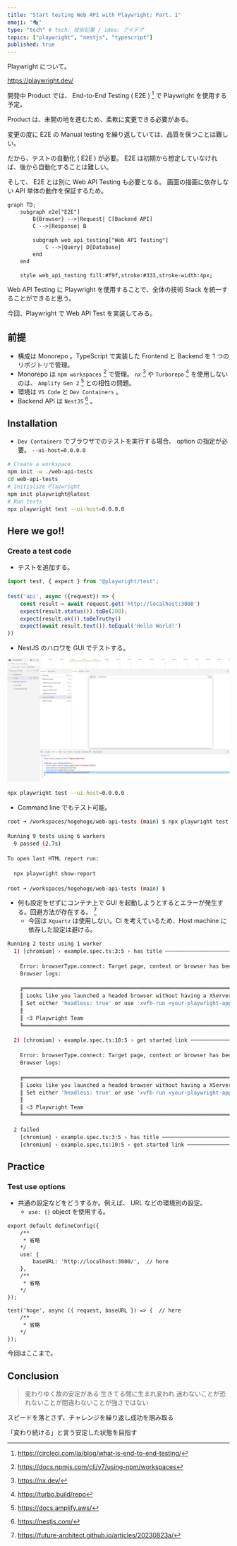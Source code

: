 ```yaml
---
title: "Start testing Web API with Playwright: Part. 1"
emoji: "🎭"
type: "tech" # tech: 技術記事 / idea: アイデア
topics: ["playwright", "nestjs", "typescript"]
published: true
---
```


Playwright について。

https://playwright.dev/

開発中 Product では、 End-to-End Testing ( E2E ) [^6] で Playwright を使用する予定。

Product は、未開の地を進むため、柔軟に変更できる必要がある。

変更の度に E2E の Manual testing を繰り返していては、品質を保つことは難しい。

だから、テストの自動化 ( E2E ) が必要。 E2E は初期から想定していなければ、後から自動化することは難しい。

そして、 E2E とは別に Web API Testing も必要となる。 画面の描画に依存しない API 単体の動作を保証するため。

```mermaid
graph TD;
    subgraph e2e["E2E"]
        B{Browser} -->|Request| C[Backend API]
        C -->|Response| B

        subgraph web_api_testing["Web API Testing"]
            C -->|Query| D[Database]
        end
    end

    style web_api_testing fill:#f9f,stroke:#333,stroke-width:4px;
```

Web API Testing に Playwright を使用することで、全体の技術 Stack を統一することができると思う。

今回、Playwright で Web API Test を実装してみる。

## 前提

- 構成は Monorepo 。TypeScript で実装した Frontend と Backend を 1 つのリポジトリで管理。
- Monorepo は `npm workspaces` [^7] で管理。 `nx` [^1] や `Turborepo` [^2] を使用しないのは、 `Amplify Gen 2` [^3] との相性の問題。
- 環境は `VS Code` と `Dev Containers` 。
- Backend API は `NestJS` [^4] 。

## Installation

- `Dev Containers` でブラウザでのテストを実行する場合、 option の指定が必要。 `--ui-host=0.0.0.0`

```bash
# Create a workspace
npm init -w ./web-api-tests
cd web-api-tests
# Initialize Playwright
npm init playwright@latest
# Run tests
npx playwright test --ui-host=0.0.0.0
```

## Here we go!!

### Create a test code

- テストを追加する。

```TypeScript
import test, { expect } from "@playwright/test";

test('api', async ({request}) => {
    const result = await request.get('http://localhost:3000')
    expect(result.status()).toBe(200);
    expect(result.ok()).toBeTruthy()
    expect(await result.text()).toEqual('Hello World!')
})
```

- NestJS のハロワを GUI でテストする。

![ui](/images/826056c6dc72c6-a.png)

```bash
npx playwright test --ui-host=0.0.0.0
```

- Command line でもテスト可能。

```bash
root ➜ /workspaces/hogehoge/web-api-tests (main) $ npx playwright test

Running 9 tests using 6 workers
  9 passed (2.7s)

To open last HTML report run:

  npx playwright show-report

root ➜ /workspaces/hogehoge/web-api-tests (main) $ 
```

- 何も設定をせずにコンテナ上で GUI を起動しようとするとエラーが発生する。回避方法が存在する。 [^5]
    - 今回は `Xquartz` は使用しない。CI を考えているため、Host machine に依存した設定は避ける。

```bash
Running 2 tests using 1 worker
  1) [chromium] › example.spec.ts:3:5 › has title ──────────────────────────────────────────────────

    Error: browserType.connect: Target page, context or browser has been closed
    Browser logs:

    ╔════════════════════════════════════════════════════════════════════════════════════════════════╗
    ║ Looks like you launched a headed browser without having a XServer running.                     ║
    ║ Set either 'headless: true' or use 'xvfb-run <your-playwright-app>' before running Playwright. ║
    ║                                                                                                ║
    ║ <3 Playwright Team                                                                             ║
    ╚════════════════════════════════════════════════════════════════════════════════════════════════╝

  2) [chromium] › example.spec.ts:10:5 › get started link ──────────────────────────────────────────

    Error: browserType.connect: Target page, context or browser has been closed
    Browser logs:

    ╔════════════════════════════════════════════════════════════════════════════════════════════════╗
    ║ Looks like you launched a headed browser without having a XServer running.                     ║
    ║ Set either 'headless: true' or use 'xvfb-run <your-playwright-app>' before running Playwright. ║
    ║                                                                                                ║
    ║ <3 Playwright Team                                                                             ║
    ╚════════════════════════════════════════════════════════════════════════════════════════════════╝

  2 failed
    [chromium] › example.spec.ts:3:5 › has title ───────────────────────────────────────────────────
    [chromium] › example.spec.ts:10:5 › get started link ───────────────────────────────────────────
```

## Practice

### Test use options
- 共通の設定などをどうするか。例えば、 URL などの環境別の設定。
    - `use: {}` object を使用する。

```typescript: web-api-tests/playwright.config.ts
export default defineConfig({
    /**
     * 省略
    */
    use: {
        baseURL: 'http://localhost:3000/',  // here
    },
    /**
     * 省略
    */
});
```

```typescript: web-api-tests/tests/api.spec.ts
test('hoge', async ({ request, baseURL }) => {  // here
    /**
     * 省略
    */
});
```

今回はここまで。

## Conclusion
> 変わりゆく故の安定がある
> 生きてる間に生まれ変われ
> 迷わないことが恐れないことが間違わないことが強さではない

スピードを落とさず、チャレンジを繰り返し成功を掴み取る

「変わり続ける」と言う安定した状態を目指す

[^1]: https://nx.dev/
[^2]: https://turbo.build/repo
[^3]: https://docs.amplify.aws/
[^4]: https://nestjs.com/
[^5]: https://future-architect.github.io/articles/20230823a/
[^6]: https://circleci.com/ja/blog/what-is-end-to-end-testing/
[^7]: https://docs.npmjs.com/cli/v7/using-npm/workspaces
